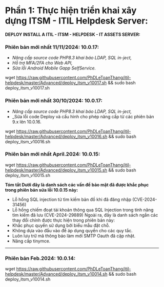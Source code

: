 # Phần 1: Thực hiện triển khai xây dựng ITSM - ITIL Helpdesk Server:

****DEPLOY INSTALL A ITIL - ITSM - HELPDESK - IT ASSETS SERVER:****
### Phiên bản mới nhất 11/11/2024: 10.0.17:
- _Nâng cấp source code PHP8.3 khai báo LDAP, SQL in-ject,_
- _Hỗ trợ MFA/2FA cho Web API,_
- _Sửa lỗi Android Mobile Gapp SelfService._
  
wget https://raw.githubusercontent.com/PhDLeToanThang/itil-helpdesk/master/Advanced/deploy_itsm_v10017.sh && sudo bash deploy_itsm_v10017.sh

### Phiên bản mới nhất 30/10/2024: 10.0.17:
- _Nâng cấp source code PHP8.3 khai báo LDAP, SQL in-ject,_
- _Sửa lỗi code Deploy và cấu hình cho phép nâng cấp từ các phiên bản 9.x lên 10.0.16.

wget https://raw.githubusercontent.com/PhDLeToanThang/itil-helpdesk/master/Advanced/deploy_itsm_v10016.sh && sudo bash deploy_itsm_v10016.sh


### Phiên bản mới nhất April.2024: 10.0.15:
  
wget https://raw.githubusercontent.com/PhDLeToanThang/itil-helpdesk/master/Advanced/deploy_itsm_v10015.sh && sudo bash deploy_itsm_v10015.sh

****Tóm tắt Dưới đây là danh sách các vấn đề bảo mật đã được khắc phục trong phiên bản sửa lỗi 10.0.15 này:****

- Lỗ hổng SQL injection từ tìm kiếm bản đồ khi đã đăng nhập (CVE-2024-31456)
- Lỗ hổng chiếm đoạt tài khoản thông qua SQL Injection trong tính năng tìm kiếm đã lưu (CVE-2024-29889)
Ngoài ra, đây là danh sách ngắn các thay đổi chính được thực hiện trong phiên bản này:
- Khắc phục quyền sử dụng bởi biểu mẫu đặt chỗ.
- Không dựa vào đầu vào để áp dụng quyền cho các quy tắc.
- Luôn lưu trữ mã thông báo làm mới SMTP Oauth đã cập nhật.
- Nâng cấp tinymce.

----
### Phiên bản Feb.2024: 10.0.14:

wget https://raw.githubusercontent.com/PhDLeToanThang/itil-helpdesk/master/Advanced/deploy_itsm_v10014.sh && sudo bash deploy_itsm_v10014.sh
